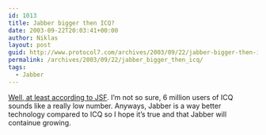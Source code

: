 ```yaml
---
id: 1013
title: Jabber bigger then ICQ?
date: 2003-09-22T20:03:41+00:00
author: Niklas
layout: post
guid: http://www.protocol7.com/archives/2003/09/22/jabber-bigger-then-icq/
permalink: /archives/2003/09/22/jabber_bigger_then_icq/
tags:
  - Jabber
---
```

<div class='microid-bf6b3676a9460c7ddfc17d1418cbc6cbbebb5031'>
  <p>
    <a href="http://www.jabber.org/press/2003-09-22.php" title="JSF :: Press Releases :: 2003-09-22">Well, at least according to JSF</a>. I&#8217;m not so sure, 6 million users of ICQ sounds like a really low number. Anyways, Jabber is a way better technology compared to ICQ so I hope it&#8217;s true and that Jabber will containue growing.
  </p>
</div>